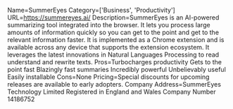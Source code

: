Name=SummerEyes
Category=['Business', 'Productivity']
URL=https://summereyes.ai/
Description=SummerEyes is an AI-powered summarizing tool integrated into the browser. It lets you process large amounts of information quickly so you can get to the point and get to the relevant information faster. It is implemented as a Chrome extension and is available across any device that supports the extension ecosystem. It leverages the latest innovations in Natural Languages Processing to read understand and rewrite texts.
Pros=Turbocharges productivity Gets to the point fast Blazingly fast summaries Incredibly powerful Unbelievably useful Easily installable
Cons=None
Pricing=Special discounts for upcoming releases are available to early adopters.
Company Address=SummerEyes Technology Limited Registered in England and Wales Company Number 14186752
